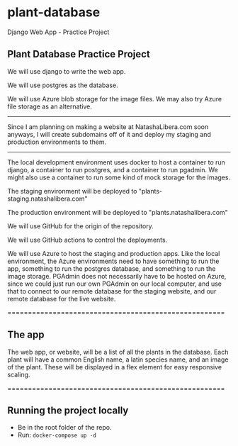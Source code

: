 # plant-database
Django Web App - Practice Project


Plant Database Practice Project
-------------------------------

We will use django to write the web app.

We will use postgres as the database.

We will use Azure blob storage for the image files.
We may also try Azure file storage as an alternative.

-----------------------------------------------------

Since I am planning on making a website at NatashaLibera.com
soon anyways, I will create subdomains off of it and deploy my
staging and production environments to them.

-----------------------------------------------------

The local development environment uses docker to host
a container to run django, a container to run postgres,
and a container to run pgadmin. We might also use a
container to run some kind of mock storage for the images.

The staging environment will be deployed to "plants-staging.natashalibera.com"

The production environment will be deployed to "plants.natashalibera.com"

We will use GitHub for the origin of the repository.

We will use GitHub actions to control the deployments.

We will use Azure to host the staging and production apps.
Like the local environment, the Azure environments need to have
something to run the app, something to run the postgres database,
and something to run the image storage. PGAdmin does not necessarily have
to be hosted on Azure, since we could just run our own PGAdmin on our
local computer, and use that to connect to our remote database for the staging
website, and our remote database for the live website.

=====================================================

The app
-------

The web app, or website, will be a list of all the
plants in the database. Each plant will have a
common English name, a latin species name, and an
image of the plant. These will be displayed in a
flex element for easy responsive scaling.

=====================================================

Running the project locally
---------------------------

* Be in the root folder of the repo.
* Run: `docker-compose up -d`